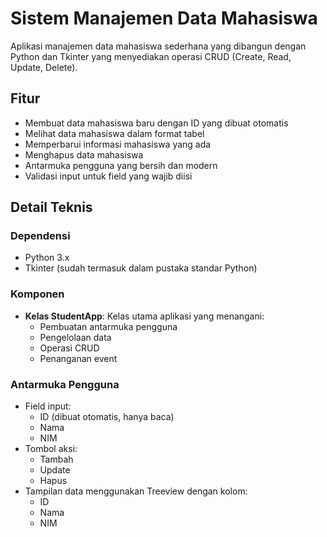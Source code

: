 # Sistem Manajemen Data Mahasiswa

Aplikasi manajemen data mahasiswa sederhana yang dibangun dengan Python dan Tkinter yang menyediakan operasi CRUD (Create, Read, Update, Delete).

## Fitur

- Membuat data mahasiswa baru dengan ID yang dibuat otomatis
- Melihat data mahasiswa dalam format tabel
- Memperbarui informasi mahasiswa yang ada
- Menghapus data mahasiswa
- Antarmuka pengguna yang bersih dan modern
- Validasi input untuk field yang wajib diisi

## Detail Teknis

### Dependensi
- Python 3.x
- Tkinter (sudah termasuk dalam pustaka standar Python)

### Komponen
- **Kelas StudentApp**: Kelas utama aplikasi yang menangani:
  - Pembuatan antarmuka pengguna
  - Pengelolaan data
  - Operasi CRUD
  - Penanganan event

### Antarmuka Pengguna
- Field input:
  - ID (dibuat otomatis, hanya baca)
  - Nama
  - NIM
- Tombol aksi:
  - Tambah
  - Update
  - Hapus
- Tampilan data menggunakan Treeview dengan kolom:
  - ID
  - Nama
  - NIM

